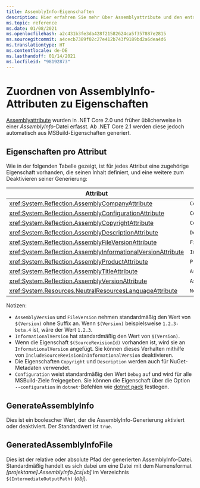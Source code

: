```yaml
---
title: AssemblyInfo-Eigenschaften
description: Hier erfahren Sie mehr über Assemblyattribute und den entsprechenden MSBuild-Eigenschaften in .NET Core 2.1 und höher.
ms.topic: reference
ms.date: 01/08/2021
ms.openlocfilehash: a2c431b3fe3da428f21582624ca5f357887e2815
ms.sourcegitcommit: a4cecb7389f02c27e412b743f9189bd2a6dea4d6
ms.translationtype: HT
ms.contentlocale: de-DE
ms.lasthandoff: 01/14/2021
ms.locfileid: "98192873"
---
```

# <a name="map-assemblyinfo-attributes-to-properties"></a>Zuordnen von AssemblyInfo-Attributen zu Eigenschaften

[Assemblyattribute](../../standard/assembly/set-attributes.md) wurden in .NET Core 2.0 und früher üblicherweise in einer *AssemblyInfo*-Datei erfasst. Ab .NET Core 2.1 werden diese jedoch automatisch aus MSBuild-Eigenschaften generiert.

## <a name="properties-per-attribute"></a>Eigenschaften pro Attribut

Wie in der folgenden Tabelle gezeigt, ist für jedes Attribut eine zugehörige Eigenschaft vorhanden, die seinen Inhalt definiert, und eine weitere zum Deaktivieren seiner Generierung:

| Attribut                                                      | Eigenschaft               | Eigenschaft zum Deaktivieren                             |
|----------------------------------------------------------------|------------------------|-------------------------------------------------|
| <xref:System.Reflection.AssemblyCompanyAttribute>              | `Company`              | `GenerateAssemblyCompanyAttribute`              |
| <xref:System.Reflection.AssemblyConfigurationAttribute>        | `Configuration`        | `GenerateAssemblyConfigurationAttribute`        |
| <xref:System.Reflection.AssemblyCopyrightAttribute>            | `Copyright`            | `GenerateAssemblyCopyrightAttribute`            |
| <xref:System.Reflection.AssemblyDescriptionAttribute>          | `Description`          | `GenerateAssemblyDescriptionAttribute`          |
| <xref:System.Reflection.AssemblyFileVersionAttribute>          | `FileVersion`          | `GenerateAssemblyFileVersionAttribute`          |
| <xref:System.Reflection.AssemblyInformationalVersionAttribute> | `InformationalVersion` | `GenerateAssemblyInformationalVersionAttribute` |
| <xref:System.Reflection.AssemblyProductAttribute>              | `Product`              | `GenerateAssemblyProductAttribute`              |
| <xref:System.Reflection.AssemblyTitleAttribute>                | `AssemblyTitle`        | `GenerateAssemblyTitleAttribute`                |
| <xref:System.Reflection.AssemblyVersionAttribute>              | `AssemblyVersion`      | `GenerateAssemblyVersionAttribute`              |
| <xref:System.Resources.NeutralResourcesLanguageAttribute>      | `NeutralLanguage`      | `GenerateNeutralResourcesLanguageAttribute`     |

Notizen:

- `AssemblyVersion` und `FileVersion` nehmen standardmäßig den Wert von `$(Version)` ohne Suffix an. Wenn `$(Version)` beispielsweise `1.2.3-beta.4` ist, wäre der Wert `1.2.3`.
- `InformationalVersion` hat standardmäßig den Wert von `$(Version)`.
- Wenn die Eigenschaft `$(SourceRevisionId)` vorhanden ist, wird sie an `InformationalVersion` angefügt. Sie können dieses Verhalten mithilfe von `IncludeSourceRevisionInInformationalVersion` deaktivieren.
- Die Eigenschaften `Copyright` und `Description` werden auch für NuGet-Metadaten verwendet.
- `Configuration` weist standardmäßig den Wert `Debug` auf und wird für alle MSBuild-Ziele freigegeben. Sie können die Eigenschaft über die Option `--configuration` in `dotnet`-Befehlen wie [dotnet pack](../tools/dotnet-pack.md) festlegen.

## <a name="generateassemblyinfo"></a>GenerateAssemblyInfo

Dies ist ein boolescher Wert, der die AssemblyInfo-Generierung aktiviert oder deaktiviert. Der Standardwert ist `true`.

## <a name="generatedassemblyinfofile"></a>GeneratedAssemblyInfoFile

Dies ist der relative oder absolute Pfad der generierten AssemblyInfo-Datei. Standardmäßig handelt es sich dabei um eine Datei mit dem Namensformat *[projektame].AssemblyInfo.[cs|vb]* im Verzeichnis `$(IntermediateOutputPath)` (*obj*).
